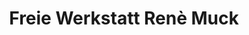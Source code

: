---
title: "Freie Werkstatt Renè Muck"
url: /adorf-vogtland/freie-werkstatt-rene-muck/
shop: Autowerkstatt
---